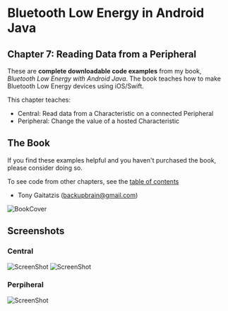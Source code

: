 # Bluetooth Low Energy in Android Java

## Chapter 7: Reading Data from a Peripheral


These are **complete downloadable code examples** from my book, _Bluetooth Low Energy with Android Java_.  The book teaches how to make Bluetooth Low Energy devices using iOS/Swift.  

This chapter teaches:
* Central: Read data from a Characteristic on a connected Peripheral
* Peripheral: Change the value of a hosted Characteristic

## The Book

If you find these examples helpful and you haven't purchased the book, please consider doing so.

To see code from other chapters, see the [table of contents](https://github.com/BluetoothLowEnergyInAndroidJava/Book)

- Tony Gaitatzis (<backupbrain@gmail.com>)

![BookCover](https://github.com/BluetoothLowEnergyInAndroidJava/Book/blob/master/Bluetooth%20Low%20Energy%20in%20Android%20Java%20Cover.png)


## Screenshots


### Central

![ScreenShot](Screenshots/Central%201.jpg)
![ScreenShot](Screenshots/Central%202.jpg)

### Perpiheral

![ScreenShot](Screenshots/Peripheral%201.png)
